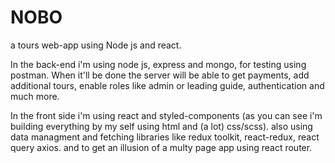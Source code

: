# NOBO


a tours web-app using Node js and react.

In the back-end i'm using node js, express and mongo, for testing using postman.
When it'll be done the server will be able to get payments, add additional tours, enable roles like admin or leading guide, authentication and much more.

In the front side i'm using react and styled-components (as you can see i'm building everything by my self using html and (a lot) css/scss).
also using data managment and fetching libraries like redux toolkit, react-redux, react query axios. and to get an illusion of a multy page app using react router.
